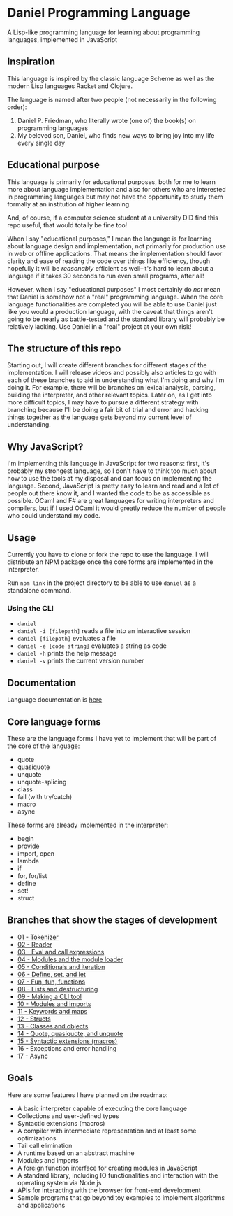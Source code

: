 # Daniel Programming Language

A Lisp-like programming language for learning about programming languages, implemented in JavaScript

## Inspiration

This language is inspired by the classic language Scheme as well as the modern Lisp languages Racket and Clojure.

The language is named after two people (not necessarily in the following order):

1. Daniel P. Friedman, who literally wrote (one of) the book(s) on programming languages
2. My beloved son, Daniel, who finds new ways to bring joy into my life every single day

## Educational purpose

This language is primarily for educational purposes, both for me to learn more about language implementation and also for others who are interested in programming languages but may not have the opportunity to study them formally at an institution of higher learning.

And, of course, if a computer science student at a university DID find this repo useful, that would totally be fine too!

When I say "educational purposes," I mean the language is for learning about language design and implementation, not primarily for production use in web or offline applications. That means the implementation should favor clarity and ease of reading the code over things like efficiency, though hopefully it will be _reasonably_ efficient as well&ndash;it's hard to learn about a language if it takes 30 seconds to run even small programs, after all!

However, when I say "educational purposes" I most certainly do _not_ mean that Daniel is somehow not a "real" programming language. When the core language functionalities are completed you will be able to use Daniel just like you would a production language, with the caveat that things aren't going to be nearly as battle-tested and the standard library will probably be relatively lacking. Use Daniel in a "real" project at your own risk!

## The structure of this repo

Starting out, I will create different branches for different stages of the implementation. I will release videos and possibly also articles to go with each of these branches to aid in understanding what I'm doing and why I'm doing it. For example, there will be branches on lexical analysis, parsing, building the interpreter, and other relevant topics. Later on, as I get into more difficult topics, I may have to pursue a different strategy with branching because I'll be doing a fair bit of trial and error and hacking things together as the language gets beyond my current level of understanding.

## Why JavaScript?

I'm implementing this language in JavaScript for two reasons: first, it's probably my strongest language, so I don't have to think too much about how to use the tools at my disposal and can focus on implementing the language. Second, JavaScript is pretty easy to learn and read and a lot of people out there know it, and I wanted the code to be as accessible as possible. OCaml and F# are great languages for writing interpreters and compilers, but if I used OCaml it would greatly reduce the number of people who could understand my code.

## Usage

Currently you have to clone or fork the repo to use the language. I will distribute an NPM package once the core forms are implemented in the interpreter.

Run `npm link` in the project directory to be able to use `daniel` as a standalone command.

### Using the CLI

- `daniel`
- `daniel -i [filepath]` reads a file into an interactive session
- `daniel [filepath]` evaluates a file
- `daniel -e [code string]` evaluates a string as code
- `daniel -h` prints the help message
- `daniel -v` prints the current version number

## Documentation

Language documentation is [here](./docs)

## Core language forms

These are the language forms I have yet to implement that will be part of the core of the language:

- quote
- quasiquote
- unquote
- unquote-splicing
- class
- fail (with try/catch)
- macro
- async

These forms are already implemented in the interpreter:

- begin
- provide
- import, open
- lambda
- if
- for, for/list
- define
- set!
- struct

## Branches that show the stages of development

- [01 - Tokenizer](https://github.com/jasonsbarr/daniel-lang/tree/01-tokenizer)
- [02 - Reader](https://github.com/jasonsbarr/daniel-lang/tree/02-reader)
- [03 - Eval and call expressions](https://github.com/jasonsbarr/daniel-lang/tree/03-eval)
- [04 - Modules and the module loader](https://github.com/jasonsbarr/daniel-lang/tree/04-module-loader)
- [05 - Conditionals and iteration](https://github.com/jasonsbarr/daniel-lang/tree/05-if-for)
- [06 - Define, set, and let](https://github.com/jasonsbarr/daniel-lang/tree/06-define-let)
- [07 - Fun, fun, functions](https://github.com/jasonsbarr/daniel-lang/tree/07-functions)
- [08 - Lists and destructuring](https://github.com/jasonsbarr/daniel-lang/tree/08-lists)
- [09 - Making a CLI tool](https://github.com/jasonsbarr/daniel-lang/tree/09-cli)
- [10 - Modules and imports](https://github.com/jasonsbarr/daniel-lang/tree/10-imports)
- [11 - Keywords and maps](https://github.com/jasonsbarr/daniel-lang/tree/11-keywords-maps)
- [12 - Structs](https://github.com/jasonsbarr/daniel-lang/tree/12-structs)
- [13 - Classes and objects](https://github.com/jasonsbarr/daniel-lang/tree/13-classes)
- [14 - Quote, quasiquote, and unquote](https://github.com/jasonsbarr/daniel-lang/tree/14-quote)
- [15 - Syntactic extensions (macros)](https://github.com/jasonsbarr/daniel-lang/tree/15-macros)
- 16 - Exceptions and error handling
- 17 - Async

## Goals

Here are some features I have planned on the roadmap:

- A basic interpreter capable of executing the core language
- Collections and user-defined types
- Syntactic extensions (macros)
- A compiler with intermediate representation and at least some optimizations
- Tail call elimination
- A runtime based on an abstract machine
- Modules and imports
- A foreign function interface for creating modules in JavaScript
- A standard library, including IO functionalities and interaction with the operating system via Node.js
- APIs for interacting with the browser for front-end development
- Sample programs that go beyond toy examples to implement algorithms and applications
